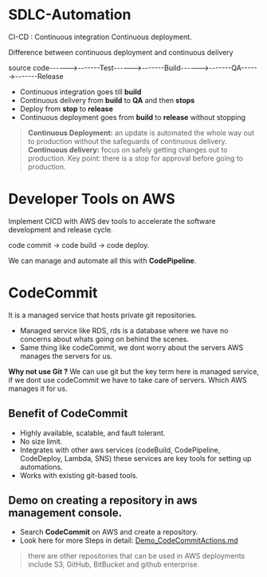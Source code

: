 # SDLC-Automation


 CI-CD : Continuous integration Continuous deployment.

 Difference between continuous deployment and continuous delivery 

 source code------>-------Test------>-------Build------>-------QA------>-------Release

- Continuous integration goes till **build**
- Continuous delivery from **build** to **QA** and then **stops**
- Deploy from **stop** to **release**
- Continuous deployment goes from **build** to **release** without stopping

> **Continuous Deployment:** an update is automated the whole way out to production without the safeguards of continuous delivery. 
> **Continuous delivery:** focus on safely getting changes out to production. Key point: there is a stop for approval before going to production.

# Developer Tools on AWS

Implement CICD with AWS dev tools to accelerate the software development and release cycle.

code commit -> code build -> code deploy.

We can manage and automate all this with **CodePipeline**.


# CodeCommit
It is a managed service that hosts private git repositories.

- Managed service like RDS, rds is a database where we have no concerns about whats going on behind the scenes.
- Same thing like codeCommit, we dont worry about the servers AWS manages the servers for us.

**Why not use Git ?** 
We can use git but the key term here is managed service, if we dont use codeCommit we have to take care of servers. Which AWS manages it for us.


## Benefit of CodeCommit

- Highly available, scalable, and fault tolerant.
- No size limit.
- Integrates with other aws services (codeBuild, CodePipeline, CodeDeploy, Lambda, SNS) these services are key tools for setting up automations.
- Works with existing git-based tools.


## Demo on creating a repository in aws management console.

- Search **CodeCommit** on AWS and create a repository.
- Look here for more Steps in detail: [Demo_CodeCommitActions.md](https://github.com/Ashutoshdikshit07/SDLC-Automation/blob/e671dab409b01aaad5991f8cadc7880b7742e569/Demo_CodeCommitActions.md) 


>there are other repositories that can be used in AWS deployments include S3, GitHub, BitBucket and github enterprise.


